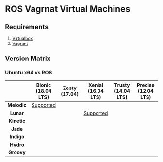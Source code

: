 ROS Vagrnat Virtual Machines
============================

## Requirements

1. [Virtualbox](https://www.virtualbox.org/wiki/Downloads)
2. [Vagrant](https://www.vagrantup.com/downloads.html)


## Version Matrix


### Ubuntu x64 vs ROS

|             | Bionic <br>(18.04 LTS) | Zesty <br>(17.04) | Xenial <br>(16.04 LTS) | Trusty <br>(14.04 LTS) | Precise <br>(12.04 LTS) |
| :---------: | :--------------------: | :----------------: | :--------------------: | :--------------------: | :---------------------: |
| **Melodic** | [Supported](./melodic-bionic/README.md) |
| **Lunar**   |  |  | [Supported](./lunar-xenial/README.md) |
| **Kinetic** |
| **Jade**    |
| **Indigo**  |
| **Hydro**   |
| **Groovy**  |
